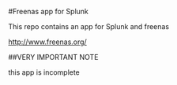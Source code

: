 #Freenas app for Splunk

This repo contains an app for Splunk and freenas

http://www.freenas.org/



##VERY IMPORTANT NOTE

this app is incomplete
